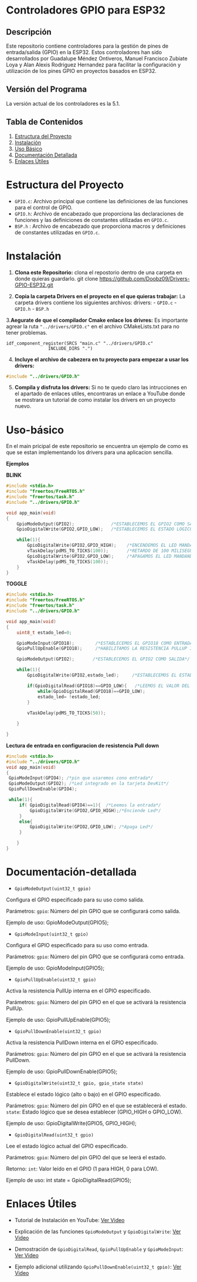 # Controladores GPIO para ESP32

## Descripción

Este repositorio contiene controladores para la gestión de pines de entrada/salida (GPIO) en la ESP32. Estos controladores han sido desarrollados por Guadalupe Méndez Ontiveros, Manuel Francisco Zubiate Loya y Alan Alexis Rodriguez Hernandez para facilitar la configuración y utilización de los pines GPIO en proyectos basados en ESP32.

## Versión del Programa

La versión actual de los controladores es la 5.1.

## Tabla de Contenidos

1. [Estructura del Proyecto](#estructura-del-proyecto)
2. [Instalación](#instalación)
3. [Uso Básico](#uso-básico)
4. [Documentación Detallada](#Documentación-detallada)
5. [Enlaces Útiles](#enlaces-útiles)

# Estructura del Proyecto

- `GPIO.c`: Archivo principal que contiene las definiciones de las funciones para el control de GPIO.
- `GPIO.h`: Archivo de encabezado que proporciona las declaraciones de funciones y las definiciones de constantes utilizadas en `GPIO.c`.
- `BSP.h` : Archivo de encabezado que proporciona macros y definiciones de constantes utilizadas en `GPIO.c`.

# Instalación

1. **Clona este Repositorio:**
    clona el repostorio dentro de una carpeta en donde quieras guardarlo.
    git clone https://github.com/Doobz09/Drivers-GPIO-ESP32.git

2. **Copia la carpeta Drivers en el proyecto en el que quieras trabajar:**
    La carpeta drivers contiene los siguientes archivos:
    drivers:
        - `GPIO.c`
        - `GPIO.h`
        - `BSP.h`




3.**Aegurate de que el compilador Cmake enlace los drivres:**
    Es importante agrear la ruta `"../drivers/GPIO.c"` en el archivo CMakeLists.txt para no  tener problemas.

    idf_component_register(SRCS "main.c" "../drivers/GPIO.c"
                    INCLUDE_DIRS ".")

4. **Incluye el archivo de cabezera en tu proyecto para empezar a usar los drivers:**

 ```c 
 #include "../drivers/GPIO.h" 
 ```
    

5. **Compila y disfruta los drivers:**
    Si no te quedo claro las intrucciones en el apartado de enlaces utiles, encontraras un enlace a YouTube donde
    se mostrara un tutorial de como instalar los drivers en un proyecto nuevo. 



# Uso-básico
En el main pricipal de este repositorio se encuentra un ejemplo de como es que se estan implementando los drivers para una aplicacion 
sencilla.

**Ejemplos**

**BLINK**
```c
#include <stdio.h>
#include "freertos/FreeRTOS.h"
#include "freertos/task.h"
#include "../drivers/GPIO.h"

void app_main(void)
{
    GpioModeOutput(GPIO2);              /*ESTABLECEMOS EL GPIO2 COMO SALIDA*/
    GpioDigitalWrite(GPIO2,GPIO_LOW);   /*ESTABLECEMOS EL ESTADO LOGICO DEL GPIO2 COMO BAJO PARA APAGAR EL LED*/

    while(1){
        GpioDigitalWrite(GPIO2,GPIO_HIGH);    /*ENCENDEMOS EL LED MANDANDO UN ALTO AL GPIO2*/
        vTaskDelay(pdMS_TO_TICKS(100));       /*RETARDO DE 100 MILISEGUNDOS*/
        GpioDigitalWrite(GPIO2,GPIO_LOW);     /*APAGAMOS EL LED MANDANDO UN BAJO AL GPIO2*/
        vTaskDelay(pdMS_TO_TICKS(100)); 
    }
} 
```

**TOGGLE**
```c
#include <stdio.h>
#include "freertos/FreeRTOS.h"
#include "freertos/task.h"
#include "../drivers/GPIO.h"

void app_main(void)
{
    uint8_t estado_led=0;

    GpioModeInput(GPIO18);        /*ESTABLECEMOS EL GPIO18 COMO ENTRADA*/
    GpioPullUpEnable(GPIO18);     /*HABILITAMOS LA RESISTENCIA PULLUP INTERNA DEL GPIO18*/

    GpioModeOutput(GPIO2);       /*ESTABLECEMOS EL GPIO2 COMO SALIDA*/

    while(1){
        GpioDigitalWrite(GPIO2,estado_led);     /*ESTABLECEMOS EL ESTADO LOGICO DEL GPIO2 SEGUN EL VALOR DE LA VARIABLE ESTADO_LED*/

        if(GpioDigitalRead(GPIO18)==GPIO_LOW){   /*LEEMOS EL VALOR DEL GPIO18 Y SI ESTE ES PRESIONADO Y SOLATADO CAMBIA EL VALOR DE ESTADO_LED*/
            while(GpioDigitalRead(GPIO18)==GPIO_LOW);
            estado_led= !estado_led;                      
        }
            
        vTaskDelay(pdMS_TO_TICKS(50));

    }

}
```
**Lectura de entrada en configuracion de resistencia Pull down**
```c
#include <stdio.h>
#include "../drivers/GPIO.h"
void app_main(void)
{
 GpioModeInput(GPIO4); /*pin que usaremos cono entrada*/
 GpioModeOutput(GPIO2); /*Led integrado en la tarjeta DevKit*/
 GpioPullDownEnable(GPIO4);

 while(1){
 	 if( GpioDigitalRead(GPIO4)==1){  /*Leemos la entrada*/
 		 GpioDigitalWrite(GPIO2,GPIO_HIGH);/*Enciende Led*/
 	 }
 	 else{
 		 GpioDigitalWrite(GPIO2,GPIO_LOW); /*Apaga Led*/
 	 }

 	}
}
```

# Documentación-detallada 

- `GpioModeOutput(uint32_t gpio)`

Configura el GPIO especificado para su uso como salida.

Parámetros:
`gpio`: Número del pin GPIO que se configurará como salida.

 Ejemplo de uso:
 GpioModeOutput(GPIO5);



- `GpioModeInput(uint32_t gpio)`

Configura el GPIO especificado para su uso como entrada.

Parámetros:
`gpio`: Número del pin GPIO que se configurará como entrada.

 Ejemplo de uso:
GpioModeInput(GPIO5);



- `GpioPullUpEnable(uint32_t gpio)`

Activa la resistencia PullUp interna en el GPIO especificado.

Parámetros:
`gpio`: Número del pin GPIO en el que se activará la resistencia PullUp.

Ejemplo de uso:
GpioPullUpEnable(GPIO5);



- `GpioPullDownEnable(uint32_t gpio)`

Activa la resistencia PullDown interna en el GPIO especificado.

Parámetros:
`gpio`: Número del pin GPIO en el que se activará la resistencia PullDown.

Ejemplo de uso:
GpioPullDownEnable(GPIO5);



- `GpioDigitalWrite(uint32_t gpio, gpio_state state)`

Establece el estado lógico (alto o bajo) en el GPIO especificado.

Parámetros:
`gpio`: Número del pin GPIO en el que se establecerá el estado.
`state`: Estado lógico que se desea establecer (GPIO_HIGH o GPIO_LOW).

Ejemplo de uso:
GpioDigitalWrite(GPIO5, GPIO_HIGH);



- `GpioDigitalRead(uint32_t gpio)`

Lee el estado lógico actual del GPIO especificado.

Parámetros:
`gpio`: Número del pin GPIO del que se leerá el estado.

Retorno:
`int`: Valor leído en el GPIO (1 para HIGH, 0 para LOW).

Ejemplo de uso:
int state = GpioDigitalRead(GPIO5);


    



# Enlaces Útiles

- Tutorial de Instalación en YouTube: [Ver Video](https://www.youtube.com/watch?v=39Y9ccPP4lo)

- Explicación de las funciones `GpioModeOutput` y `GpioDigitalWrite`: [Ver Video](https://www.youtube.com/watch?v=fnq7XpH4JNg)

- Demostración de `GpioDigitalRead`, `GpioPullUpEnable` y `GpioModeInput`: [Ver Video](https://www.youtube.com/watch?v=yoAUmNgFuao&list=PL8iwJR9vABu3u63JPcMa7BSwXpqoU4lDE&index=3)

- Ejemplo adicional utilizando `GpioPullDownEnable(uint32_t gpio)`: [Ver Video](https://www.youtube.com/watch?v=Ki9ZyHPGTjI&list=PL8iwJR9vABu3u63JPcMa7BSwXpqoU4lDE&index=4)


 

